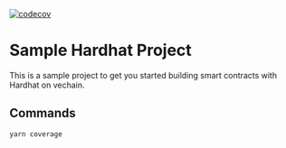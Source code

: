 [![codecov](https://codecov.io/gh/Agilulfo1820/vechain-hardhat-sample/graph/badge.svg?token=2E9NRB7XGK)](https://codecov.io/gh/Agilulfo1820/vechain-hardhat-sample)

# Sample Hardhat Project

This is a sample project to get you started building smart contracts with Hardhat on vechain.

## Commands

```
yarn coverage
```
